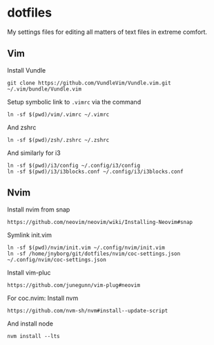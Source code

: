 # dotfiles
My settings files for editing all matters of text files in extreme comfort.

## Vim
Install Vundle
```
git clone https://github.com/VundleVim/Vundle.vim.git ~/.vim/bundle/Vundle.vim
```

Setup symbolic link to `.vimrc` via the command
```
ln -sf $(pwd)/vim/.vimrc ~/.vimrc
```
And zshrc
```
ln -sf $(pwd)/zsh/.zshrc ~/.zshrc
```

And similarly for i3
```
ln -sf $(pwd)/i3/config ~/.config/i3/config
ln -sf $(pwd)/i3/i3blocks.conf ~/.config/i3/i3blocks.conf
```


## Nvim
Install nvim from snap
```
https://github.com/neovim/neovim/wiki/Installing-Neovim#snap
```
Symlink init.vim
```
ln -sf $(pwd)/nvim/init.vim ~/.config/nvim/init.vim
ln -sf /home/jnyborg/git/dotfiles/nvim/coc-settings.json ~/.config/nvim/coc-settings.json
```
Install vim-pluc
```
https://github.com/junegunn/vim-plug#neovim
```

For coc.nvim: Install nvm
```
https://github.com/nvm-sh/nvm#install--update-script
```
And install node
```
nvm install --lts
```

